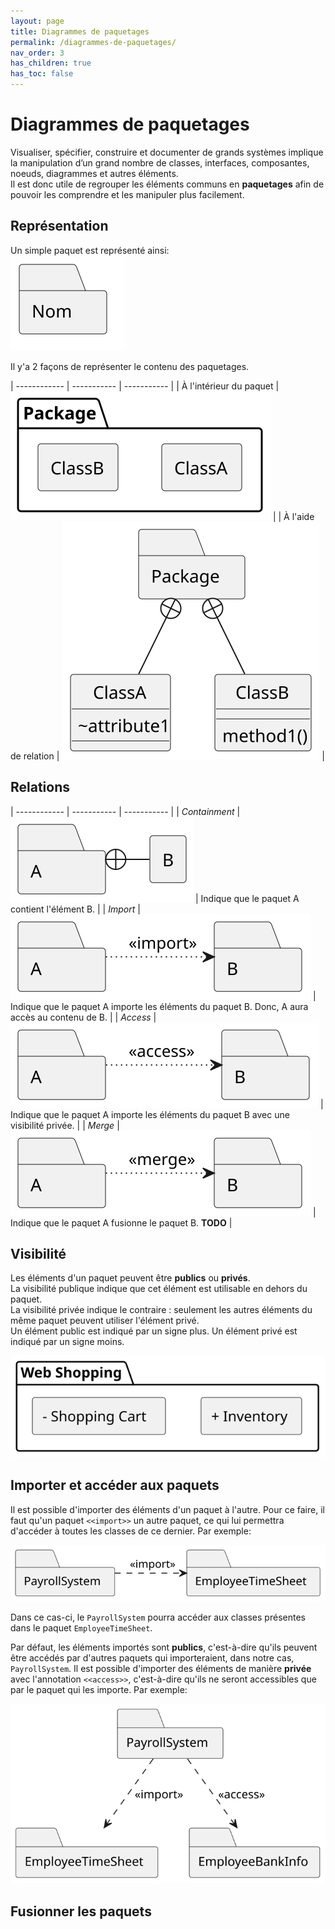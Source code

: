 ```yaml
---
layout: page
title: Diagrammes de paquetages
permalink: /diagrammes-de-paquetages/
nav_order: 3
has_children: true
has_toc: false
---
```



# Diagrammes de paquetages
Visualiser, spécifier, construire et documenter de grands systèmes implique la manipulation d’un grand nombre de classes, interfaces, composantes, noeuds, diagrammes et autres éléments.  
Il est donc utile de regrouper les éléments communs en **paquetages** afin de pouvoir les comprendre et les
manipuler plus facilement.

## Représentation  
Un simple paquet est représenté ainsi:  
![](/out/plant_uml/singlePackagesRepresentation/singlePackagesRepresentation.svg)

Il y'a 2 façons de représenter le contenu des paquetages.

| ------------ | ----------- | ----------- |
| À l'intérieur du paquet | ![](/out/plant_uml/packageReprésentation1/packageReprésentation1.svg) |
| À l'aide de relation | ![](/out/plant_uml/packageReprésentation2/packageReprésentation2.svg) |

## Relations

| ------------ | ----------- | ----------- |
| *Containment* | ![](/out/plant_uml/containmentRelationshipExample/containmentRelationshipExample.svg) | Indique que le paquet A contient l'élément B. |
| *Import* | ![](/out/plant_uml/importRelationshipExample/importRelationshipExample.svg) | Indique que le paquet A importe les éléments du paquet B. Donc, A aura accès au contenu de B. |
| *Access* | ![](/out/plant_uml/accessRelationshipExample/accessRelationshipExample.svg) | Indique que le paquet A importe les éléments du paquet B avec une visibilité privée. |
| *Merge* | ![](/out/plant_uml/mergeRelationshipExample/mergeRelationshipExample.svg) | Indique que le paquet A fusionne le paquet B. **TODO** |

## Visibilité
Les éléments d'un paquet peuvent être **publics** ou **privés**.  
La visibilité publique indique que cet élément est utilisable en dehors du paquet.  
La visibilité privée indique le contraire : seulement les autres éléments du même paquet peuvent utiliser l'élément privé.  
Un élément public est indiqué par un signe plus. Un élément privé est indiqué par un signe moins.

![](/out/plant_uml/packageVisibility/packageVisibility.svg)

## Importer et accéder aux paquets
Il est possible d'importer des éléments d'un paquet à l'autre. Pour ce faire, il faut qu'un paquet `<<import>>` un autre paquet, ce qui lui permettra d'accéder à toutes les classes de ce dernier. Par exemple:

![](/out/plant_uml/importRelationPackage/importRelationPackage.svg)

Dans ce cas-ci, le `PayrollSystem` pourra accéder aux classes présentes dans le paquet `EmployeeTimeSheet`.        

Par défaut, les éléments importés sont **publics**, c'est-à-dire qu'ils peuvent être accédés par d'autres paquets qui importeraient, dans notre cas, `PayrollSystem`.
Il est possible d'importer des éléments de manière **privée** avec l'annotation `<<access>>`, c'est-à-dire qu'ils ne seront accessibles que par le paquet qui les importe. Par exemple:  

![](/out/plant_uml/accessRelationPackage/accessRelationPackage.svg)


## Fusionner les paquets